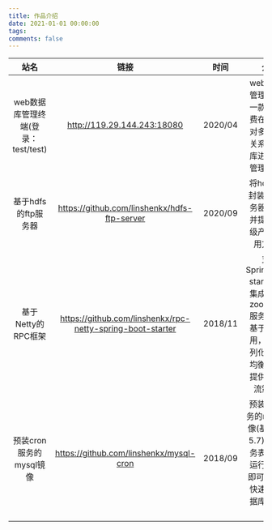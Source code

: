 ```yaml
---
title: 作品介绍
date: 2021-01-01 00:00:00
tags:
comments: false
---
```


| 站名     | 链接                        | 时间       |介绍       |
|:--------------:|:---------------:|:--------------:|:--------------:|
| web数据库管理终端(登录：test/test)    | http://119.29.144.243:18080          | 2020/04   |web数据库管理终端是一款可以免费在web端对多种主流关系型数据库进行基本管理的产品
| 基于hdfs的ftp服务器 | https://github.com/linshenkx/hdfs-ftp-server | 2020/09 | 将hdfs接口封装成ftp服务器形式，并提供生产级产品化使用方式。
| 基于Netty的RPC框架  | https://github.com/linshenkx/rpc-netty-spring-boot-starter | 2018/11 | 支持SpringBoot-starter快速集成，基于zookeeper服务发现，基于注解使用，提供序列化、负载均衡引擎，提供简单限流策略。
| 预装cron服务的mysql镜像 | https://github.com/linshenkx/mysql-cron | 2018/09 | 预装cron服务的mysql镜像(基于官方5.7),提供任务表和所要运行的脚本即可使用(可快速实现数据库定时备份)

